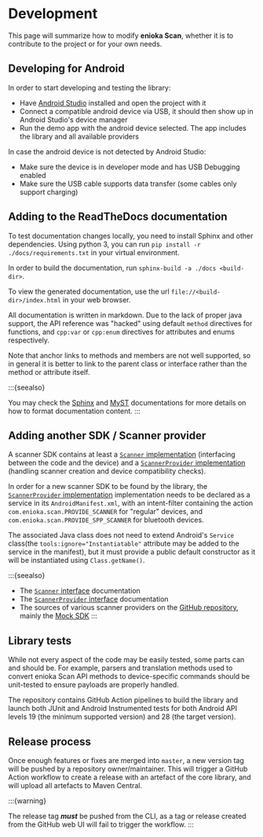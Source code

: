 # Development

This page will summarize how to modify **enioka Scan**, whether it is to contribute to the project 
or for your own needs.

## Developing for Android

In order to start developing and testing the library:
- Have [Android Studio](https://developer.android.com/studio) installed and open the project with it
- Connect a compatible android device via USB, it should then show up in Android Studio's device
  manager
- Run the demo app with the android device selected. The app includes the library and all available
  providers

In case the android device is not detected by Android Studio:
- Make sure the device is in developer mode and has USB Debugging enabled
- Make sure the USB cable supports data transfer (some cables only support charging)

## Adding to the ReadTheDocs documentation

To test documentation changes locally, you need to install Sphinx and other dependencies. Using 
python 3, you can run `pip install -r ./docs/requirements.txt` in your virtual environment.

In order to build the documentation, run `sphinx-build -a ./docs <build-dir>`.

To view the generated documentation, use the url `file://<build-dir>/index.html` in your web
browser.

All documentation is written in markdown. Due to the lack of proper java support, the API reference
was "hacked" using default `method` directives for functions, and `cpp:var` or `cpp:enum` directives
for attributes and enums respectively. 

Note that anchor links to methods and members are not well supported, so in general it is better to
link to the parent class or interface rather than the method or attribute itself.

:::{seealso}

You may check the 
[Sphinx](https://www.sphinx-doc.org/en/master/index.html) and 
[MyST](https://myst-parser.readthedocs.io/en/latest/index.html) documentations for more details on 
how to format documentation content. 
:::

## Adding another SDK / Scanner provider

A scanner SDK contains at least a [`Scanner` implementation](api/scanner.md#the-scanner-api) 
(interfacing between the code and the device) and a 
[`ScannerProvider` implementation](api/scanner_provider.md#the-scannerprovider-api) (handling 
scanner creation and device compatibility checks).

In order for a new scanner SDK to be found by the library, the
[`ScannerProvider` implementation](api/scanner_provider.md#the-scannerprovider-api) implementation 
needs to be declared as a service in its `AndroidManifest.xml`, with an intent-filter containing the
action `com.enioka.scan.PROVIDE_SCANNER` for "regular" devices, and 
`com.enioka.scan.PROVIDE_SPP_SCANNER` for bluetooth devices.

The associated Java class does not need to extend Android's `Service` class(the 
`tools:ignore="Instantiatable"` attribute may be added to the service in the manifest), 
but it must provide a public default constructor as it will be instantiated using `Class.getName()`.

:::{seealso}

* The [`Scanner` interface](api/scanner.md) documentation
* The [`ScannerProvider` interface](api/scanner_provider.md) documentation
* The sources of various scanner providers on the 
  [GitHub repository](https://github.com/enioka-Haute-Couture/enioka_scan), mainly the 
  [Mock SDK](https://github.com/enioka-Haute-Couture/enioka_scan/tree/master/enioka_scan_mock)
:::

## Library tests

While not every aspect of the code may be easily tested, some parts can and should be. For example,
parsers and translation methods used to convert enioka Scan API methods to device-specific commands
should be unit-tested to ensure payloads are properly handled.

The repository contains GitHub Action pipelines to build the library and launch both JUnit and
Android Instrumented tests for both Android API levels 19 (the minimum supported version) and 28
(the target version). 

## Release process

Once enough features or fixes are merged into `master`, a new version tag will be pushed by a 
repository owner/maintainer. This will trigger a GitHub Action workflow to create a release with an
artefact of the core library, and will upload all artefacts to Maven Central.

:::{warning}

The release tag ***must*** be pushed from the CLI, as a tag or release created from the
GitHub web UI will fail to trigger the workflow.
:::

